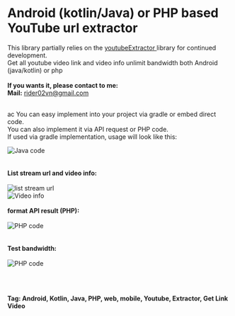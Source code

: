 # Android (kotlin/Java) or PHP based YouTube url extractor
This library partially relies on the [youtubeExtractor ](https://github.com/HaarigerHarald/android-youtubeExtractor) library for continued development.<br/>
Get all youtube video link and video info unlimit bandwidth both Android (java/kotlin) or php
<br/><br/>
**If you wants it, please contact to me:**<br/>
**Mail:** rider02vn@gmail.com

<br/>ac
You can easy implement into your project via gradle or embed direct code.<br/>
You can also implement it via API request or PHP code.<br/>
If used via gradle implementation, usage will look like this:<br/>

![Java code](https://i.imgur.com/4ztl2kN.png)
<br/>
<br/>
<br/>
**List stream url and video info:**
<br/>
<br/>
![list stream url](https://i.imgur.com/3Ukbfqk.png)
<br/>
![Video info](https://i.imgur.com/Gkcp2IO.png)
<br/>
<br/>
**format API result (PHP):**
<br/>
<br/>
![PHP code](https://i.imgur.com/fNZygFv.png)
<br/>
<br/>
<br/>
**Test bandwidth:**
<br/>
<br/>
![PHP code](https://i.imgur.com/b1SuUsA.png)


<br/>
<br/>

**Tag: Android, Kotlin, Java, PHP, web, mobile, Youtube, Extractor, Get Link Video**
